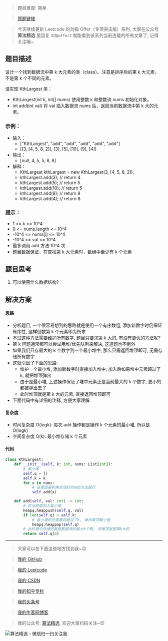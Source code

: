 > 题目难度: 简单

> [原题链接](https://leetcode.cn/problems/jBjn9C/)

> 今天继续更新 Leetcode 的剑指 Offer（专项突击版）系列, 大家在公众号 **算法精选** 里回复 `剑指offer2` 就能看到该系列当前连载的所有文章了, 记得关注哦~

## 题目描述

设计一个找到数据流中第 k 大元素的类（class）。注意是排序后的第 k 大元素，不是第 k 个不同的元素。

请实现 KthLargest 类：

- KthLargest(int k, int[] nums) 使用整数 k 和整数流 nums 初始化对象。
- int add(int val) 将 val 插入数据流 nums 后，返回当前数据流中第 k 大的元素。

### 示例：

- 输入：
  - ["KthLargest", "add", "add", "add", "add", "add"]
  - [[3, [4, 5, 8, 2]], [3], [5], [10], [9], [4]]
- 输出：
  - [null, 4, 5, 5, 8, 8]
- 解释：
  - KthLargest kthLargest = new KthLargest(3, [4, 5, 8, 2]);
  - kthLargest.add(3); // return 4
  - kthLargest.add(5); // return 5
  - kthLargest.add(10); // return 5
  - kthLargest.add(9); // return 8
  - kthLargest.add(4); // return 8

### 提示：

- 1 <= k <= 10^4
- 0 <= nums.length <= 10^4
- -10^4 <= nums[i] <= 10^4
- -10^4 <= val <= 10^4
- 最多调用 add 方法 10^4 次
- 题目数据保证，在查找第 k 大元素时，数组中至少有 k 个元素

## 题目思考

1. 可以使用什么数据结构?

## 解决方案

#### 思路

- 分析题目, 一个很容易想到的思路就是使用一个有序数组, 添加新数字时仍保证有序性, 这样倒数第 k 个元素即为所求
- 不过这种方法需要维护所有数字, 题目只要求第 k 大的, 有没有更优的方法呢?
- 第 k 问题通常都可以尝试用堆/优先队列来解决, 这道题也不例外
- 如果我们只存最大的 k 个数字到一个最小堆中, 那么只需返回堆顶即可, 无需存储所有数字
- 这就引出了下面的思路:
  - 维护一个最小堆, 添加新数字时直接加入堆中, 加入后如果堆中元素超过了 k, 就把堆顶弹出
  - 由于是最小堆, 上述操作保证了堆中元素正是当前最大的 k 个数字, 更小的都被弹出去了
  - 此时堆顶就是第 k 大的元素, 直接返回堆顶即可
- 下面代码中有详细的注释, 方便大家理解

#### 复杂度

- 时间复杂度 O(logk): 每次 add 操作都是操作 k 个元素的最小堆, 所以是 O(logk)
- 空间复杂度 O(k): 最小堆存储 k 个元素

#### 代码

```python
class KthLargest:
    def __init__(self, k: int, nums: List[int]):
        # 最小堆
        self.q = []
        self.k = k
        for x in nums:
            # 这里直接利用实现好的add方法就行
            self.add(x)

    def add(self, val: int) -> int:
        # 将当前值加入最小堆
        heapq.heappush(self.q, val)
        if len(self.q) > self.k:
            # 最小堆的元素数目超过了k, 弹出堆顶最小值
            heapq.heappop(self.q)
        # 此时堆中存储的就是数据流的最大k个数, 而堆顶就是第k大的
        return self.q[0]
```

---

> 大家可以在下面这些地方找到我~😊

> [我的 GitHub](https://github.com/zjulyx)

> [我的 Leetcode](https://leetcode-cn.com/u/suibianfahui/)

> [我的 CSDN](https://me.csdn.net/zjulyx1993)

> [我的知乎专栏](https://zhuanlan.zhihu.com/c_1242508721932464128)

> [我的头条号](https://www.toutiao.com/c/user/1090304683804520/#mid=1671643017345028)

> [我的牛客网博客](https://blog.nowcoder.net/zjulyx)

> 我的公众号: [算法精选](https://mp.weixin.qq.com/s?__biz=MzA5MDk1MjI5MA==&mid=2247484158&idx=1&sn=90176bac32cf7af40e4074c721fd8a95&chksm=900285f3a7750ce5a068c9c9773781461819633f2fd60533732637ec9520c908371ebc218d49&scene=178&cur_album_id=1386231241346859009#rd), 欢迎大家扫码关注~😊

![算法精选 - 微信扫一扫关注我](https://pic1.zhimg.com/80/v2-7c988a7b35886df51596ef23616764ac_1440w.jpg)
